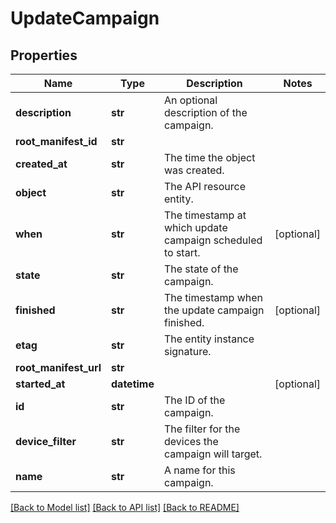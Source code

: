 # UpdateCampaign

## Properties
Name | Type | Description | Notes
------------ | ------------- | ------------- | -------------
**description** | **str** | An optional description of the campaign. | 
**root_manifest_id** | **str** |  | 
**created_at** | **str** | The time the object was created. | 
**object** | **str** | The API resource entity. | 
**when** | **str** | The timestamp at which update campaign scheduled to start. | [optional] 
**state** | **str** | The state of the campaign. | 
**finished** | **str** | The timestamp when the update campaign finished. | [optional] 
**etag** | **str** | The entity instance signature. | 
**root_manifest_url** | **str** |  | 
**started_at** | **datetime** |  | [optional] 
**id** | **str** | The ID of the campaign. | 
**device_filter** | **str** | The filter for the devices the campaign will target. | 
**name** | **str** | A name for this campaign. | 

[[Back to Model list]](../README.md#documentation-for-models) [[Back to API list]](../README.md#documentation-for-api-endpoints) [[Back to README]](../README.md)


